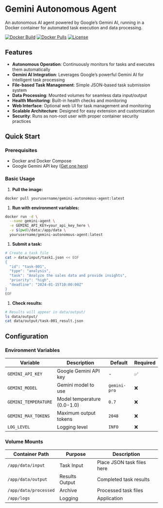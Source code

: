 # Gemini Autonomous Agent

An autonomous AI agent powered by Google’s Gemini AI, running in a Docker container for automated task execution and data processing.

[![Docker Build](https://github.com/yourusername/gemini-autonomous-agent/actions/workflows/docker-publish.yml/badge.svg)](https://github.com/yourusername/gemini-autonomous-agent/actions/workflows/docker-publish.yml)
[![Docker Pulls](https://img.shields.io/docker/pulls/yourusername/gemini-autonomous-agent)](https://hub.docker.com/r/yourusername/gemini-autonomous-agent)
[![License](https://img.shields.io/badge/license-MIT-blue.svg)](LICENSE)

## Features

- **Autonomous Operation**: Continuously monitors for tasks and executes them automatically
- **Gemini AI Integration**: Leverages Google’s powerful Gemini AI for intelligent task processing
- **File-based Task Management**: Simple JSON-based task submission system
- **Data Processing**: Mounted volumes for seamless data input/output
- **Health Monitoring**: Built-in health checks and monitoring
- **Web Interface**: Optional web UI for task management and monitoring
- **Scalable Architecture**: Designed for easy extension and customization
- **Security**: Runs as non-root user with proper container security practices

## Quick Start

### Prerequisites

- Docker and Docker Compose
- Google Gemini API key ([Get one here](https://makersuite.google.com/app/apikey))

### Basic Usage

1. **Pull the image:**

```bash
docker pull yourusername/gemini-autonomous-agent:latest
```

1. **Run with environment variables:**

```bash
docker run -d \
  --name gemini-agent \
  -e GEMINI_API_KEY=your_api_key_here \
  -v $(pwd)/data:/app/data \
  yourusername/gemini-autonomous-agent:latest
```

1. **Submit a task:**

```bash
# Create a task file
cat > data/input/task1.json << EOF
{
  "id": "task-001",
  "type": "analysis",
  "task": "Analyze the sales data and provide insights",
  "priority": "high",
  "deadline": "2024-01-15T10:00:00Z"
}
EOF
```

1. **Check results:**

```bash
# Results will appear in data/output/
ls data/output/
cat data/output/task-001_result.json
```

## Configuration

### Environment Variables

|Variable            |Description                |Default     |Required|
|--------------------|---------------------------|------------|--------|
|`GEMINI_API_KEY`    |Google Gemini API key      |-           |✅       |
|`GEMINI_MODEL`      |Gemini model to use        |`gemini-pro`|❌       |
|`GEMINI_TEMPERATURE`|Model temperature (0.0-1.0)|`0.7`       |❌       |
|`GEMINI_MAX_TOKENS` |Maximum output tokens      |`2048`      |❌       |
|`LOG_LEVEL`         |Logging level              |`INFO`      |❌       |

### Volume Mounts

|Container Path       |Purpose       |Description               |
|---------------------|--------------|--------------------------|
|`/app/data/input`    |Task Input    |Place JSON task files here|
|`/app/data/output`   |Results Output|Completed task results    |
|`/app/data/processed`|Archive       |Processed task files      |
|`/app/logs`          |Logging       |Application               |
